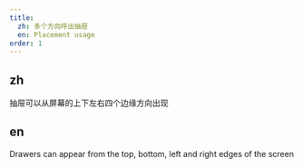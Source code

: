 ```yaml
---
title:
  zh: 多个方向呼出抽屉
  en: Placement usage
order: 1
---
```


## zh

抽屉可以从屏幕的上下左右四个边缘方向出现

## en

Drawers can appear from the top, bottom, left and right edges of the screen
